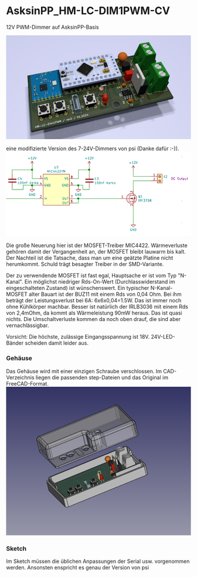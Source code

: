 # AsksinPP_HM-LC-DIM1PWM-CV
12V PWM-Dimmer auf AsksinPP-Basis

![3D-Ansicht](/images/HM-LC-DIM1PWM-CV_3D_640x360.jpg)

eine modifizierte Version des 7-24V-Dimmers von psi (Danke dafür :-)).
![Treiberschaltung mit MIC4422](/images/treiberschaltung.png)

Die große Neuerung hier ist der MOSFET-Treiber MIC4422. Wärmeverluste gehören damit der Vergangenheit an, der MOSFET bleibt lauwarm bis kalt. Der Nachteil ist die Tatsache, dass man um eine geätzte Platine nicht herumkommt. Schuld trägt besagter Treiber in der SMD-Variante.

Der zu verwendende MOSFET ist fast egal, Hauptsache er ist vom Typ "N-Kanal". Ein möglichst niedriger Rds-On-Wert (Durchlasswiderstand im eingeschalteten Zustand) ist wünschenswert. 
Ein typischer N-Kanal-MOSFET alter Bauart ist der BUZ11 mit einem Rds von 0,04 Ohm. 
Bei ihm beträgt der Leistungsverlust bei 6A: 6x6x0,04=1.5W. Das ist immer noch ohne Kühlkörper machbar. Besser ist natürlich der IRLB3036 mit einem Rds von 2,4mOhm, da kommt als Wärmeleistung 90mW heraus. Das ist quasi nichts. Die Umschaltverluste kommen da noch oben drauf, die sind aber vernachlässigbar.

Vorsicht:
Die höchste, zulässige Eingangsspannung ist 18V. 24V-LED-Bänder scheiden damit leider aus.

### Gehäuse
Das Gehäuse wird mit einer einzigen Schraube verschlossen. Im CAD-Verzeichnis liegen die passenden step-Dateien und das Original im FreeCAD-Format.
![Gehäuse](/cad/HM-LC-DIM1PWM-CV_Gehaeuse.png)

### Sketch
Im Sketch müssen die üblichen Anpassungen der Serial usw. vorgenommen werden. Ansonsten enspricht es genau der Version von psi



